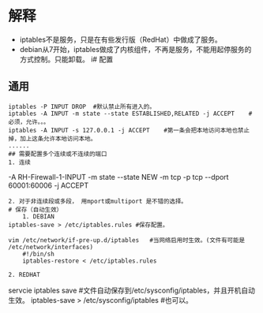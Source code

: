 # 解释
- iptables不是服务，只是在有些发行版（RedHat）中做成了服务。
- debian从7开始，iptables做成了内核组件，不再是服务，不能用起停服务的方式控制。只能卸载。
i# 配置
## 通用
```
iptables -P INPUT DROP	#默认禁止所有进入的。
iptables -A INPUT -m state --state ESTABLISHED,RELATED -j ACCEPT	#必须，允许。。。
iptables -A INPUT -s 127.0.0.1 -j ACCEPT	#第一条会把本地访问本地也禁止掉，加上这条允许本地访问本地。
......
## 需要配置多个连续或不连续的端口
1. 连续
```
-A RH-Firewall-1-INPUT -m state --state NEW -m tcp -p tcp --dport 60001:60006 -j ACCEPT
```
2. 对于非连续段或多段， 用mport或multiport 是不错的选择。
# 保存（自动生效）
	1. DEBIAN
iptables-save > /etc/iptables.rules	#保存配置。

vim /etc/network/if-pre-up.d/iptables	#当网络启用时生效。(文件有可能是 /etc/network/interfaces)
	#!/bin/sh
	iptables-restore < /etc/iptables.rules
```
	2. REDHAT
servcie iptables save	#文件自动保存到/etc/sysconfig/iptables，并且开机自动生效。
iptables-save > /etc/sysconfig/iptables	#也可以。
